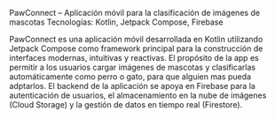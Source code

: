 PawConnect – Aplicación móvil para la clasificación de imágenes de mascotas
Tecnologías: Kotlin, Jetpack Compose, Firebase

PawConnect es una aplicación móvil desarrollada en Kotlin utilizando Jetpack Compose como framework principal para la construcción de interfaces modernas, intuitivas y reactivas. 
El propósito de la app es permitir a los usuarios cargar imágenes de mascotas y clasificarlas automáticamente como perro o gato, para que alguien mas pueda adptarlos.
El backend de la aplicación se apoya en Firebase para la autenticación de usuarios, el almacenamiento en la nube de imágenes (Cloud Storage) y la gestión de datos en tiempo real (Firestore). 
